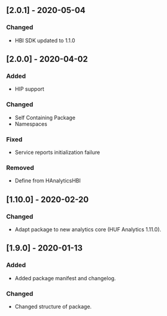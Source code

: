 ## [2.0.1] - 2020-05-04
### Changed
- HBI SDK updated to 1.1.0

## [2.0.0] - 2020-04-02
### Added
- HIP support

### Changed
- Self Containing Package
- Namespaces

### Fixed
- Service reports initialization failure

### Removed
- Define from HAnalyticsHBI

## [1.10.0] - 2020-02-20
### Changed
- Adapt package to new analytics core (HUF Analytics 1.11.0).

## [1.9.0] - 2020-01-13
### Added
- Added package manifest and changelog.

### Changed
- Changed structure of package.
